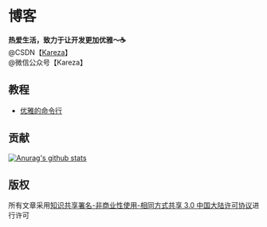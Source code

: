 # 博客

**热爱生活，致力于让开发更加优雅～☕️**  
@CSDN【[Kareza](https://blog.csdn.net/Eazon_chan?spm=1000.2115.3001.5343)】  
@微信公众号【Kareza】  

## 教程

- [优雅的命令行](tutorial/优雅的命令行.md)

## 贡献

[![Anurag's github stats](https://github-readme-stats.vercel.app/api?username=karezachen&bg_color=30,ff4d4f,ff7a45,ffa940,ffc53d,ffec3d,bae637,73d13d&title_color=fff&text_color=f5f5f5)](https://github.com/anuraghazra/github-readme-stats)

## 版权

所有文章采用[知识共享署名-非商业性使用-相同方式共享 3.0 中国大陆许可协议](http://creativecommons.org/licenses/by-nc-sa/3.0/cn/)进行许可
